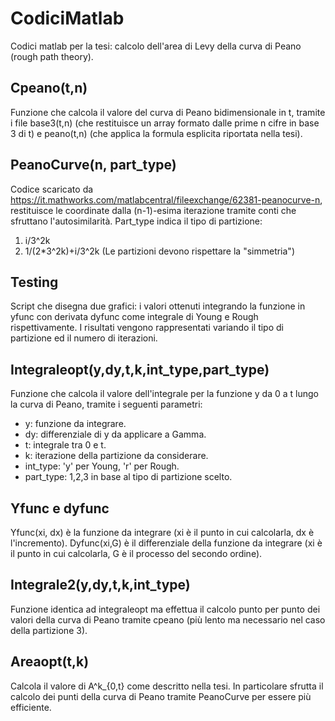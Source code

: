 # CodiciMatlab
Codici matlab per la tesi: calcolo dell'area di Levy della curva di Peano (rough path theory).

## Cpeano(t,n)
Funzione che calcola il valore del curva di Peano bidimensionale in t, tramite i file base3(t,n) (che restituisce un array formato dalle prime n cifre in base 3 di t) e peano(t,n) (che applica la formula esplicita riportata nella tesi).

## PeanoCurve(n, part_type)
Codice scaricato da https://it.mathworks.com/matlabcentral/fileexchange/62381-peanocurve-n, restituisce le coordinate dalla (n-1)-esima iterazione tramite conti che sfruttano l'autosimilarità. Part_type indica il tipo di partizione: 
1) i/3^2k 
2) 1/(2*3^2k)+i/3^2k
(Le partizioni devono rispettare la "simmetria")

## Testing
Script che disegna due grafici: i valori ottenuti integrando la funzione in yfunc con derivata dyfunc come integrale di Young e Rough rispettivamente. I risultati vengono rappresentati variando il tipo di partizione ed il numero di iterazioni.

## Integraleopt(y,dy,t,k,int_type,part_type)
Funzione che calcola il valore dell'integrale per la funzione y da 0 a t lungo la curva di Peano, tramite i seguenti parametri:
- y: funzione da integrare.
- dy: differenziale di y da applicare a Gamma.
- t: integrale tra 0 e t.
- k: iterazione della partizione da considerare.
- int_type: 'y' per Young, 'r' per Rough.
- part_type: 1,2,3 in base al tipo di partizione scelto.

## Yfunc e dyfunc
Yfunc(xi, dx) è la funzione da integrare (xi è il punto in cui calcolarla, dx è l'incremento). 
Dyfunc(xi,G) è il differenziale della funzione da integrare (xi è il punto in cui calcolarla, G è il processo del secondo ordine).

## Integrale2(y,dy,t,k,int_type)
Funzione identica ad integraleopt ma effettua il calcolo punto per punto dei valori della curva di Peano tramite cpeano (più lento ma necessario nel caso della partizione 3).

## Areaopt(t,k)
Calcola il valore di A^k_{0,t} come descritto nella tesi. In particolare sfrutta il calcolo dei punti della curva di Peano tramite PeanoCurve per essere più efficiente.



